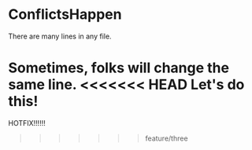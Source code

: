 # ConflictsHappen

There are many lines in any file.

Sometimes, folks will change the same line.
<<<<<<< HEAD
Let's do this!
=======
HOTFIX!!!!!!
>>>>>>> feature/three